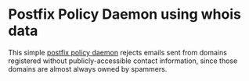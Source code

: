 Postfix Policy Daemon using whois data
======================================

This simple [postfix policy daemon](http://www.postfix.org/SMTPD_POLICY_README.html) rejects
emails sent from domains registered without publicly-accessible contact information, since
those domains are almost always owned by spammers.
